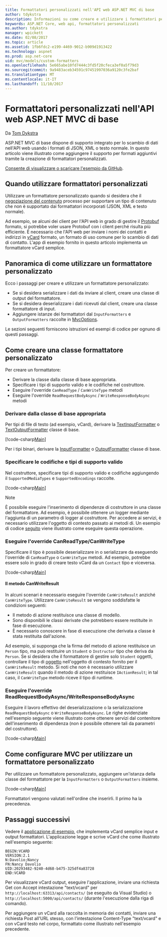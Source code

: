 ```yaml
---
title: Formattatori personalizzati nell'API web ASP.NET MVC di base
author: tdykstra
description: Informazioni su come creare e utilizzare i formattatori personalizzati per il web API in ASP.NET Core.
keywords: ASP.NET Core, web api, formattatori personalizzati
ms.author: tdykstra
manager: wpickett
ms.date: 02/08/2017
ms.topic: article
ms.assetid: 1fb6fdc2-e199-4469-9012-b909d1913422
ms.technology: aspnet
ms.prod: asp.net-core
uid: mvc/models/custom-formatters
ms.openlocfilehash: 5e665abe10fd7444c3fd5f20cfeca3ef0a5f79d3
ms.sourcegitcommit: 9a9483aceb34591c97451997036a9120c3fe2baf
ms.translationtype: MT
ms.contentlocale: it-IT
ms.lasthandoff: 11/10/2017
---
```

# <a name="custom-formatters-in-aspnet-core-mvc-web-apis"></a>Formattatori personalizzati nell'API web ASP.NET MVC di base

Da [Tom Dykstra](https://github.com/tdykstra)

ASP.NET MVC di base dispone di supporto integrato per lo scambio di dati nell'API web usando i formati di JSON, XML o testo normale. In questo articolo viene illustrato come aggiungere il supporto per formati aggiuntivi tramite la creazione di formattatori personalizzati.

[Consente di visualizzare o scaricare l'esempio da GitHub](https://github.com/aspnet/Docs/tree/master/aspnetcore/mvc/advanced/custom-formatters/sample).

## <a name="when-to-use-custom-formatters"></a>Quando utilizzare formattatori personalizzati

Utilizzare un formattatore personalizzato quando si desidera che il [negoziazione del contenuto](xref:mvc/models/formatting) processo per supportare un tipo di contenuto che non è supportato dai formattatori incorporati (JSON, XML e testo normale).

Ad esempio, se alcuni dei client per l'API web in grado di gestire il [Protobuf](https://github.com/google/protobuf) formato, si potrebbe voler usare Protobuf con i client perché risulta più efficiente.  È necessario che l'API web per inviare i nomi dei contatti e indirizzi in [vCard](https://wikipedia.org/wiki/VCard) formato, un formato di uso comune per lo scambio di dati di contatto. L'app di esempio fornito in questo articolo implementa un formattatore vCard semplice.

## <a name="overview-of-how-to-use-a-custom-formatter"></a>Panoramica di come utilizzare un formattatore personalizzato

Ecco i passaggi per creare e utilizzare un formattatore personalizzato:

* Se si desidera serializzare i dati da inviare al client, creare una classe di output del formattatore.
* Se si desidera deserializzare i dati ricevuti dal client, creare una classe formattatore di input. 
* Aggiungere istanze dei formattatori dal `InputFormatters` e `OutputFormatters` raccolte in [MvcOptions](https://docs.microsoft.com/aspnet/core/api/microsoft.aspnetcore.mvc.mvcoptions).

Le sezioni seguenti forniscono istruzioni ed esempi di codice per ognuno di questi passaggi.

## <a name="how-to-create-a-custom-formatter-class"></a>Come creare una classe formattatore personalizzato

Per creare un formattatore:

* Derivare la classe dalla classe di base appropriata.
* Specificare i tipi di supporto valido e le codifiche nel costruttore.
* Eseguire l'override `CanReadType` / `CanWriteType` metodi
* Eseguire l'override `ReadRequestBodyAsync` / `WriteResponseBodyAsync` metodi
  
### <a name="derive-from-the-appropriate-base-class"></a>Derivare dalla classe di base appropriata

Per tipi di file di testo (ad esempio, vCard), derivare la [TextInputFormatter](https://docs.microsoft.com/aspnet/core/api/microsoft.aspnetcore.mvc.formatters.textinputformatter) o [TextOutputFormatter](https://docs.microsoft.com/aspnet/core/api/microsoft.aspnetcore.mvc.formatters.textoutputformatter) classe di base.

[!code-csharp[Main](custom-formatters/sample/Formatters/VcardOutputFormatter.cs?name=classdef)]

Per i tipi binari, derivare la [InputFormatter](https://docs.microsoft.com/aspnet/core/api/microsoft.aspnetcore.mvc.formatters.inputformatter) o [OutputFormatter](https://docs.microsoft.com/aspnet/core/api/microsoft.aspnetcore.mvc.formatters.outputformatter) classe di base.

### <a name="specify-valid-media-types-and-encodings"></a>Specificare le codifiche e tipi di supporto valido

Nel costruttore, specificare tipi di supporto valido e codifiche aggiungendo il `SupportedMediaTypes` e `SupportedEncodings` raccolte.

[!code-csharp[Main](custom-formatters/sample/Formatters/VcardOutputFormatter.cs?name=ctor&highlight=3,5-6)]

> [!NOTE]  
> È possibile eseguire l'inserimento di dipendenze di costruttore in una classe del formattatore. Ad esempio, è possibile ottenere un logger mediante l'aggiunta di un parametro di logger al costruttore. Per accedere ai servizi, è necessario utilizzare l'oggetto di contesto passato ai metodi di. Un esempio di codice [seguito](#read-write) viene illustrato come eseguire questa operazione.

### <a name="override-canreadtypecanwritetype"></a>Eseguire l'override CanReadType/CanWriteType 

Specificare il tipo è possibile deserializzare in o serializzare da eseguendo l'override di `CanReadType` o `CanWriteType` metodi. Ad esempio, potrebbe essere solo in grado di creare testo vCard da un `Contact` tipo e viceversa.

[!code-csharp[Main](custom-formatters/sample/Formatters/VcardOutputFormatter.cs?name=canwritetype)]

#### <a name="the-canwriteresult-method"></a>Il metodo CanWriteResult

In alcuni scenari è necessario eseguire l'override `CanWriteResult` anziché `CanWriteType`. Utilizzare `CanWriteResult` se vengono soddisfatte le condizioni seguenti:

  * Il metodo di azione restituisce una classe di modello.
  * Sono disponibili le classi derivate che potrebbero essere restituite in fase di esecuzione.
  * È necessario conoscere in fase di esecuzione che derivata a classe è stata restituita dall'azione.  

Ad esempio, si supponga che la firma del metodo di azione restituisce un `Person` tipo, ma può restituire un `Student` o `Instructor` tipo che deriva da `Person`. Se si desidera che il formattatore di gestire solo `Student` oggetti, controllare il tipo di [oggetto](https://docs.microsoft.com/aspnet/core/api/microsoft.aspnetcore.mvc.formatters.outputformattercanwritecontext#Microsoft_AspNetCore_Mvc_Formatters_OutputFormatterCanWriteContext_Object) nell'oggetto di contesto fornito per il `CanWriteResult` metodo. Si noti che non è necessario utilizzare `CanWriteResult` quando il metodo di azione restituisce `IActionResult`; in tal caso, il `CanWriteType` metodo riceve il tipo di runtime.

<a id="read-write"></a>
### <a name="override-readrequestbodyasyncwriteresponsebodyasync"></a>Eseguire l'override ReadRequestBodyAsync/WriteResponseBodyAsync 

Eseguire il lavoro effettivo del deserializzazione o la serializzazione `ReadRequestBodyAsync` o `WriteResponseBodyAsync`.  Le righe evidenziate nell'esempio seguente viene illustrato come ottenere servizi dal contenitore dell'inserimento di dipendenza (non è possibile ottenere tali da parametri del costruttore).

[!code-csharp[Main](custom-formatters/sample/Formatters/VcardOutputFormatter.cs?name=writeresponse&highlight=3-4)]

## <a name="how-to-configure-mvc-to-use-a-custom-formatter"></a>Come configurare MVC per utilizzare un formattatore personalizzato
 
Per utilizzare un formattatore personalizzato, aggiungere un'istanza della classe del formattatore per la `InputFormatters` o `OutputFormatters` insieme.

[!code-csharp[Main](custom-formatters/sample/Startup.cs?name=mvcoptions&highlight=3-4)]

Formattatori vengono valutati nell'ordine che inserirli. Il primo ha la precedenza. 

## <a name="next-steps"></a>Passaggi successivi

Vedere il [applicazione di esempio](https://github.com/aspnet/Docs/tree/master/aspnetcore/mvc/advanced/custom-formatters/sample), che implementa vCard semplice input e output formattatori.  L'applicazione legge e scrive vCard che come illustrato nell'esempio seguente:

```
BEGIN:VCARD
VERSION:2.1
N:Davolio;Nancy
FN:Nancy Davolio
UID:20293482-9240-4d68-b475-325df4a83728
END:VCARD
```

Per visualizzare vCard output, eseguire l'applicazione, inviare una richiesta Get con Accept intestazione "text/vcard" per `http://localhost:63313/api/contacts/` (se eseguito da Visual Studio) o `http://localhost:5000/api/contacts/` (durante l'esecuzione dalla riga di comando).

Per aggiungere un vCard alla raccolta in memoria dei contatti, inviare una richiesta Post all'URL stesso, con l'intestazione Content-Type "text/vcard" e con vCard testo nel corpo, formattato come illustrato nell'esempio precedente.
